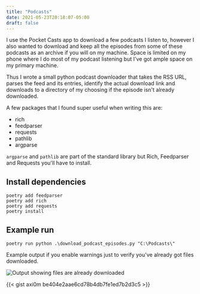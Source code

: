 ```yaml
---
title: "Podcasts"
date: 2021-05-23T20:18:07-05:00
draft: false
---
```


I use the Pocket Casts app to download a few podcasts I listen to, however I also wanted to download and keep all the episodes from some of these podcasts as an archive if you will on my machine. Space is limited on my phone where I do most of my podcast listening but I've got ample space on my primary machine.

Thus I wrote a small python podcast downloader that takes the RSS URL, parses the feed and its entries, identify the actual download link and downloads to a directory of my choosing if the episode isn't already downloaded.

A few packages that I found super useful when writing this are:

- rich
- feedparser
- requests
- pathlib
- argparse

`argparse` and `pathlib` are part of the standard library but Rich, Feedparser and Requests you'll have to install.

## Install dependencies

```shell
poetry add feedparser
poetry add rich
poetry add requests
poetry install
```

## Example run

```shell
poetry run python .\download_podcast_episodes.py "C:\Podcasts\"
```

Example output if you enable warnings just to verify you've already got files downloaded.

![Output showing files are already downloaded](/images/podcast_downloader_warnings_enabled.png "Podcast downloader output with warnings")

{{< gist axi0m be404e2aae6cd78b4db7fe1ed7b2d3c5 >}}
